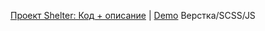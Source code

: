 [Проект Shelter: Код + описание](https://github.com/shmykovandrey/shelter) | [Demo](https://shmykovandrey.github.io/shelter/shelter/pages/main/) Верстка/SCSS/JS
